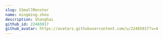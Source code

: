 ```yaml
---
slug: SSmallMonster
name: mingming.zhou
description: Shanghai
github_id: 22465917
github_avatar: https://avatars.githubusercontent.com/u/22465917?v=4
---
```


